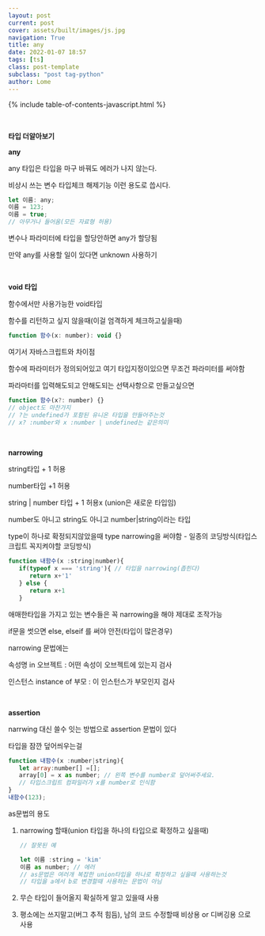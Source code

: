 ```yaml
---
layout: post
current: post
cover: assets/built/images/js.jpg
navigation: True
title: any
date: 2022-01-07 18:57
tags: [ts]
class: post-template
subclass: "post tag-python"
author: Lome
---
```


<span></span>

{% include table-of-contents-javascript.html %}

<br>

<strong class="subtitle_fontAwesome">타입 더알아보기</strong>

<strong class="subtitle2_fontAwesome">any</strong>

any 타입은 타입을 마구 바꿔도 에러가 나지 않는다.

비상시 쓰는 변수 타입체크 해제기능 이런 용도로 씁시다.

```javascript
let 이름: any;
이름 = 123;
이름 = true;
// 아무거나 들어옴(모든 자료형 허용)
```

변수나 파라미터에 타입을 할당안하면 any가 할당됨

만약 any를 사용할 일이 있다면 unknown 사용하기

<br>

<strong class="subtitle2_fontAwesome">void 타입</strong>

함수에서만 사용가능한 void타입

함수를 리턴하고 싶지 않을때(이걸 엄격하게 체크하고싶을때)

```javascript
function 함수(x: number): void {}
```

여기서 자바스크립트와 차이점

함수에 파라미터가 정의되어있고 여기 타입지정이있으면 무조건 파라미터를 써야함

파라마터를 입력해도되고 안해도되는 선택사항으로 만들고싶으면

```javascript
function 함수(x?: number) {}
// object도 마찬가지
// ?는 undefined가 포함된 유니온 타입을 만들어주는것
// x? :number와 x :number | undefined는 같은의미
```

<br>

<strong class="subtitle2_fontAwesome">narrowing</strong>

string타입 + 1 허용

number타입 +1 허용

string | number 타입 + 1 허용x (union은 새로운 타입임)

number도 아니고 string도 아니고 number|string이라는 타입

type이 하나로 확정되지않았을때 type narrowing을 써야함 - 일종의 코딩방식(타입스크립트 꼭지켜야할 코딩방식)

```javascript
function 내함수(x :string|number){
   if(typeof x === 'string'){ // 타입을 narrowing(좁힌다)
      return x+'1'
   } else {
      return x+1
   }
```

애매한타입을 가지고 있는 변수들은 꼭 narrowing을 해야 제대로 조작가능

if문을 썻으면 else, elseif 를 써야 안전(타입이 많은경우)

narrowing 문법에는

속성명 in 오브젝트 : 어떤 속성이 오브젝트에 있는지 검사

인스턴스 instance of 부모 : 이 인스턴스가 부모인지 검사

<br>

<strong class="subtitle2_fontAwesome">assertion</strong>

narrwing 대신 쓸수 잇는 방법으로 assertion 문법이 있다

타입을 잠깐 덮어씌우는걸

```javascript
function 내함수(x :number|string){
   let array:number[] =[];
   array[0] = x as number; // 왼쪽 변수를 number로 덮어써주세요.
   // 타입스크립트 컴파일러가 x를 number로 인식함
}
내함수(123);
```

as문법의 용도

1. narrowing 할때(union 타입을 하나의 타입으로 확정하고 싶을때)

   ```javascript
   // 잘못된 예

   let 이름 :string = 'kim'
   이름 as number; // 에러
   // as문법은 여러개 복잡한 union타입을 하나로 확정하고 싶을때 사용하는것
   // 타입을 a에서 b로 변경할때 사용하는 문법이 아님
   ```

2. 무슨 타입이 들어올지 확실하게 알고 있을때 사용

3. 평소에는 쓰지말고(버그 추적 힘듬), 남의 코드 수정할때 비상용 or 디버깅용 으로 사용
